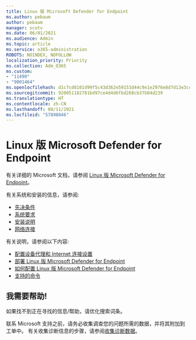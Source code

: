 ```yaml
---
title: Linux 版 Microsoft Defender for Endpoint
ms.author: pebaum
author: pebaum
manager: scotv
ms.date: 06/01/2021
ms.audience: Admin
ms.topic: article
ms.service: o365-administration
ROBOTS: NOINDEX, NOFOLLOW
localization_priority: Priority
ms.collection: Adm_O365
ms.custom:
- "11490"
- "9001464"
ms.openlocfilehash: d1c7cd8101d99f5c43d362e59153d44c9e1e2976e8d7d13e3cccd28d9c31677c
ms.sourcegitcommit: 920051182781bd97ce4d4d6fbd268cb37b84d239
ms.translationtype: HT
ms.contentlocale: zh-CN
ms.lasthandoff: 08/11/2021
ms.locfileid: "57898046"
---
```

# <a name="microsoft-defender-for-endpoint-on-linux"></a>Linux 版 Microsoft Defender for Endpoint

有关详细的 Microsoft 文档，请参阅 [Linux 版 Microsoft Defender for Endpoint](https://docs.microsoft.com/microsoft-365/security/defender-endpoint/microsoft-defender-endpoint-linux)。

有关系统和安装的信息，请参阅:

- [先决条件](https://docs.microsoft.com/microsoft-365/security/defender-endpoint/microsoft-defender-endpoint-linux#prerequisites)
- [系统要求](https://docs.microsoft.com/microsoft-365/security/defender-endpoint/microsoft-defender-endpoint-linux#system-requirements)
- [安装说明](https://docs.microsoft.com/microsoft-365/security/defender-endpoint/microsoft-defender-endpoint-linux#installation-instructions)
- [网络连接](https://docs.microsoft.com/microsoft-365/security/defender-endpoint/microsoft-defender-endpoint-linux#network-connections)

有关说明，请参阅以下内容:

- [配置设备代理和 Internet 连接设置](https://docs.microsoft.com/microsoft-365/security/defender-endpoint/configure-proxy-internet#enable-access-to-microsoft-defender-atp-service-urls-in-the-proxy-server)
- [部署 Linux 版 Microsoft Defender for Endpoint](https://docs.microsoft.com/microsoft-365/security/defender-endpoint/linux-updates)
- [如何配置 Linux 版 Microsoft Defender for Endpoint](https://docs.microsoft.com/microsoft-365/security/defender-endpoint/microsoft-defender-endpoint-linux#how-to-configure-microsoft-defender-for-endpoint-on-linux)
- [支持的命令](https://docs.microsoft.com/microsoft-365/security/defender-endpoint/linux-resources#supported-commands)

## <a name="i-need-help"></a>我需要帮助!

如果找不到正在寻找的信息/帮助，请优化搜索词条。

联系 Microsoft 支持之前，请务必收集调查您的问题所需的数据，并将其附加到工单中。 有关收集诊断信息的步骤，请参阅[收集诊断数据](https://docs.microsoft.com/microsoft-365/security/defender-endpoint/linux-resources#collect-diagnostic-information)。